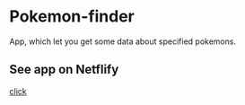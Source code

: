 # Pokemon-finder

App, which let you get some data about specified pokemons.

## See app on Netflify

[click](https://644fbb0491193517320d37d0--comforting-kheer-7161d6.netlify.app/)
